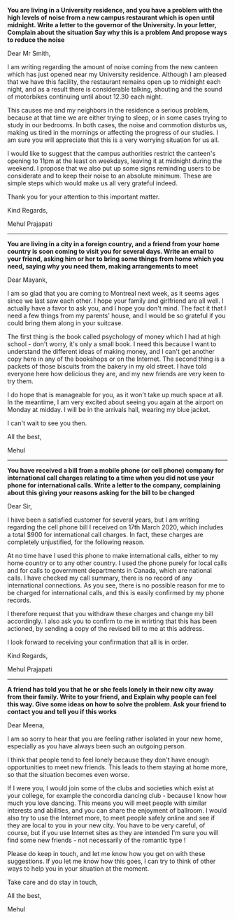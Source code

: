 **You are living in a University residence, and you have a problem with the high levels of noise from a new campus restaurant which is open until midnight. Write a letter to the governor of the University. In your letter, Complain about the situation Say why this is a problem And propose ways to reduce the noise**

Dear Mr Smith,

I am writing regarding the amount of noise coming from the new canteen which has just opened near my University residence. Although I am pleased that we have this facility, the restaurant remains open up to midnight each night, and as a result there is considerable talking, shouting and the sound of motorbikes continuing until about 12.30 each night.

This causes me and my neighbors in the residence a serious problem, because at that time we are either trying to sleep, or in some cases trying to study in our bedrooms. In both cases, the noise and commotion disturbs us, making us tired in the mornings or affecting the progress of our studies. I am sure you will appreciate that this is a very worrying situation for us all.

I would like to suggest that the campus authorities restrict the canteen's opening to 11pm at the least on weekdays, leaving it at midnight during the weekend. I propose that we also put up some signs reminding users to be considerate and to keep their noise to an absolute minimum. These are simple steps which would make us all very grateful indeed.

Thank you for your attention to this important matter.

Kind Regards,

Mehul Prajapati

---
**You are living in a city in a foreign country, and a friend from your home country is soon coming to visit you for several days. Write an email to your friend, asking him or her to bring some things from home which you need, saying why you need them, making arrangements to meet**

Dear Mayank,

I am so glad that you are coming to Montreal next week, as it seems ages since we last saw each other. I hope your family and girlfriend are all well. I actually have a favor to ask you, and I hope you don't mind. The fact it that I need a few things from my parents' house, and I would be so grateful if you could bring them along in your suitcase.

The first thing is the book called psychology of money which I had at high school - don't worry, it's only a small book. I need this because I want to understand the different ideas of making money, and I can't get another copy here in any of the bookshops or on the Internet. The second thing is a packets of those biscuits from the bakery in my old street. I have told everyone here how delicious they are, and my new friends are very keen to try them.

I do hope that is manageable for you, as it won't take up much space at all. In the meantime, I am very excited about seeing you again at the airport on Monday at midday. I will be in the arrivals hall, wearing my blue jacket.

I can't wait to see you then.


All the best,

Mehul

---
**You have received a bill from a mobile phone (or cell phone) company for international call charges relating to a time when you did not use your phone for international calls.
Write a letter to the company, complaining about this giving your reasons asking for the bill to be changed**

Dear Sir,

I have been a satisfied customer for several years, but I am writing regarding the cell phone bill I received on 17th March 2020, which includes a total $900 for international call charges. In fact, these charges are completely unjustified, for the following reason.

At no time have I used this phone to make international calls, either to my home country or to any other country. I used the phone purely for local calls and for calls to government departments in Canada, which are national calls. I have checked my call summary, there is no record of any international connections. As you see, there is no possible reason for me to be charged for international calls, and this is easily confirmed by my phone records.

I therefore request that you withdraw these charges and change my bill accordingly. I also ask you to confirm to me in wrirting that this has been actioned, by sending a copy of the revised bill to me at this address.

I look forward to receiving your confirmation that all is in order.

Kind Regards,

Mehul Prajapati

---
**A friend has told you that he or she feels lonely in their new city away from their family. Write to your friend, and Explain why people can feel this way.
Give some ideas on how to solve the problem. Ask your friend to contact you and tell you if this works**

Dear Meena,

I am so sorry to hear that you are feeling rather isolated in your new home, especially as you have always been such an outgoing person.

I think that people tend to feel lonely because they don't have enough opportunities to meet new friends. This leads to them staying at home more, so that the situation becomes even worse. 

If I were you, I would join some of the clubs and societies which exist at your college, for example the concordia dancing club - because I know how much you love dancing. This means you will meet people with similar interests and abilities, and you can share the enjoyment of ballroom. I would also try to use the Internet more, to meet people safely online and see if they are local to you in your new city. You have to be very careful, of course, but if you use Internet sites as they are intended I'm sure you will find some new friends - not necessarily of the romantic type !

Please do keep in touch, and let me know how you get on with these suggestions. If you let me know how this goes, I can try to think of other ways to help you in your situation at the moment.

Take care and do stay in touch,

All the best,

Mehul
